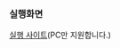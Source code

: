 ### 실행화면
[실행 사이트](https://astounding-melba-06b08b.netlify.app)(PC만 지원합니다.) 

<!-- 컬러 https://colorpalettes.net/color-palette-349/ -->
